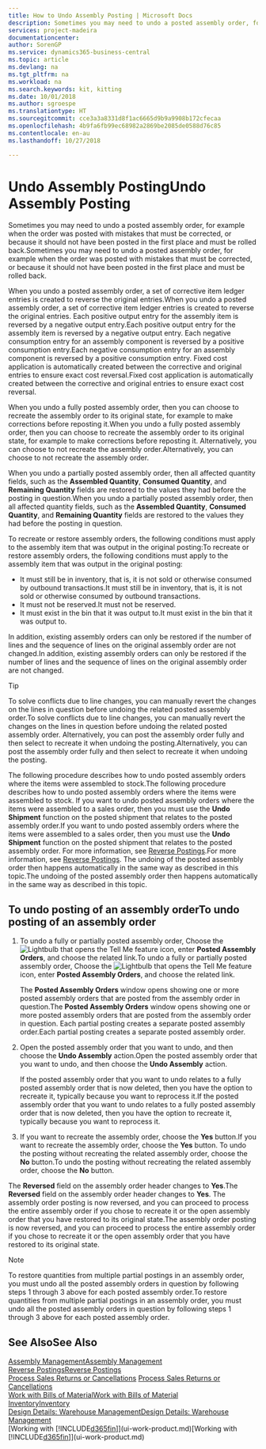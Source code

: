 ```yaml
---
title: How to Undo Assembly Posting | Microsoft Docs
description: Sometimes you may need to undo a posted assembly order, for example when the order was posted with mistakes that must be corrected, or because it should not have been posted in the first place and must be rolled back.
services: project-madeira
documentationcenter: 
author: SorenGP
ms.service: dynamics365-business-central
ms.topic: article
ms.devlang: na
ms.tgt_pltfrm: na
ms.workload: na
ms.search.keywords: kit, kitting
ms.date: 10/01/2018
ms.author: sgroespe
ms.translationtype: HT
ms.sourcegitcommit: cce3a3a8331d8f1ac6665d9b9a9908b172cfecaa
ms.openlocfilehash: 4b9fa6fb99ec68982a2869be2085de0588d76c85
ms.contentlocale: en-au
ms.lasthandoff: 10/27/2018

---
```

# <a name="undo-assembly-posting"></a><span data-ttu-id="e9aa0-103">Undo Assembly Posting</span><span class="sxs-lookup"><span data-stu-id="e9aa0-103">Undo Assembly Posting</span></span>
<span data-ttu-id="e9aa0-104">Sometimes you may need to undo a posted assembly order, for example when the order was posted with mistakes that must be corrected, or because it should not have been posted in the first place and must be rolled back.</span><span class="sxs-lookup"><span data-stu-id="e9aa0-104">Sometimes you may need to undo a posted assembly order, for example when the order was posted with mistakes that must be corrected, or because it should not have been posted in the first place and must be rolled back.</span></span>

<span data-ttu-id="e9aa0-105">When you undo a posted assembly order, a set of corrective item ledger entries is created to reverse the original entries.</span><span class="sxs-lookup"><span data-stu-id="e9aa0-105">When you undo a posted assembly order, a set of corrective item ledger entries is created to reverse the original entries.</span></span> <span data-ttu-id="e9aa0-106">Each positive output entry for the assembly item is reversed by a negative output entry.</span><span class="sxs-lookup"><span data-stu-id="e9aa0-106">Each positive output entry for the assembly item is reversed by a negative output entry.</span></span> <span data-ttu-id="e9aa0-107">Each negative consumption entry for an assembly component is reversed by a positive consumption entry.</span><span class="sxs-lookup"><span data-stu-id="e9aa0-107">Each negative consumption entry for an assembly component is reversed by a positive consumption entry.</span></span> <span data-ttu-id="e9aa0-108">Fixed cost application is automatically created between the corrective and original entries to ensure exact cost reversal.</span><span class="sxs-lookup"><span data-stu-id="e9aa0-108">Fixed cost application is automatically created between the corrective and original entries to ensure exact cost reversal.</span></span>  

<span data-ttu-id="e9aa0-109">When you undo a fully posted assembly order, then you can choose to recreate the assembly order to its original state, for example to make corrections before reposting it.</span><span class="sxs-lookup"><span data-stu-id="e9aa0-109">When you undo a fully posted assembly order, then you can choose to recreate the assembly order to its original state, for example to make corrections before reposting it.</span></span> <span data-ttu-id="e9aa0-110">Alternatively, you can choose to not recreate the assembly order.</span><span class="sxs-lookup"><span data-stu-id="e9aa0-110">Alternatively, you can choose to not recreate the assembly order.</span></span>  

<span data-ttu-id="e9aa0-111">When you undo a partially posted assembly order, then all affected quantity fields, such as the **Assembled Quantity**, **Consumed Quantity**, and **Remaining Quantity** fields are restored to the values they had before the posting in question.</span><span class="sxs-lookup"><span data-stu-id="e9aa0-111">When you undo a partially posted assembly order, then all affected quantity fields, such as the **Assembled Quantity**, **Consumed Quantity**, and **Remaining Quantity** fields are restored to the values they had before the posting in question.</span></span>  

<span data-ttu-id="e9aa0-112">To recreate or restore assembly orders, the following conditions must apply to the assembly item that was output in the original posting:</span><span class="sxs-lookup"><span data-stu-id="e9aa0-112">To recreate or restore assembly orders, the following conditions must apply to the assembly item that was output in the original posting:</span></span>  

-   <span data-ttu-id="e9aa0-113">It must still be in inventory, that is, it is not sold or otherwise consumed by outbound transactions.</span><span class="sxs-lookup"><span data-stu-id="e9aa0-113">It must still be in inventory, that is, it is not sold or otherwise consumed by outbound transactions.</span></span>  
-   <span data-ttu-id="e9aa0-114">It must not be reserved.</span><span class="sxs-lookup"><span data-stu-id="e9aa0-114">It must not be reserved.</span></span>  
-   <span data-ttu-id="e9aa0-115">It must exist in the bin that it was output to.</span><span class="sxs-lookup"><span data-stu-id="e9aa0-115">It must exist in the bin that it was output to.</span></span>  

<span data-ttu-id="e9aa0-116">In addition, existing assembly orders can only be restored if the number of lines and the sequence of lines on the original assembly order are not changed.</span><span class="sxs-lookup"><span data-stu-id="e9aa0-116">In addition, existing assembly orders can only be restored if the number of lines and the sequence of lines on the original assembly order are not changed.</span></span>  

> [!TIP]  
>  <span data-ttu-id="e9aa0-117">To solve conflicts due to line changes, you can manually revert the changes on the lines in question before undoing the related posted assembly order.</span><span class="sxs-lookup"><span data-stu-id="e9aa0-117">To solve conflicts due to line changes, you can manually revert the changes on the lines in question before undoing the related posted assembly order.</span></span> <span data-ttu-id="e9aa0-118">Alternatively, you can post the assembly order fully and then select to recreate it when undoing the posting.</span><span class="sxs-lookup"><span data-stu-id="e9aa0-118">Alternatively, you can post the assembly order fully and then select to recreate it when undoing the posting.</span></span>  

<span data-ttu-id="e9aa0-119">The following procedure describes how to undo posted assembly orders where the items were assembled to stock.</span><span class="sxs-lookup"><span data-stu-id="e9aa0-119">The following procedure describes how to undo posted assembly orders where the items were assembled to stock.</span></span> <span data-ttu-id="e9aa0-120">If you want to undo posted assembly orders where the items were assembled to a sales order, then you must use the **Undo Shipment** function on the posted shipment that relates to the posted assembly order.</span><span class="sxs-lookup"><span data-stu-id="e9aa0-120">If you want to undo posted assembly orders where the items were assembled to a sales order, then you must use the **Undo Shipment** function on the posted shipment that relates to the posted assembly order.</span></span> <span data-ttu-id="e9aa0-121">For more information, see [Reverse Postings](finance-how-reverse-journal-posting.md).</span><span class="sxs-lookup"><span data-stu-id="e9aa0-121">For more information, see [Reverse Postings](finance-how-reverse-journal-posting.md).</span></span> <span data-ttu-id="e9aa0-122">The undoing of the posted assembly order then happens automatically in the same way as described in this topic.</span><span class="sxs-lookup"><span data-stu-id="e9aa0-122">The undoing of the posted assembly order then happens automatically in the same way as described in this topic.</span></span>  

## <a name="to-undo-posting-of-an-assembly-order"></a><span data-ttu-id="e9aa0-123">To undo posting of an assembly order</span><span class="sxs-lookup"><span data-stu-id="e9aa0-123">To undo posting of an assembly order</span></span>  
1.  <span data-ttu-id="e9aa0-124">To undo a fully or partially posted assembly order, Choose the ![Lightbulb that opens the Tell Me feature](media/ui-search/search_small.png "Tell me what you want to do") icon, enter **Posted Assembly Orders**, and choose the related link.</span><span class="sxs-lookup"><span data-stu-id="e9aa0-124">To undo a fully or partially posted assembly order, Choose the ![Lightbulb that opens the Tell Me feature](media/ui-search/search_small.png "Tell me what you want to do") icon, enter **Posted Assembly Orders**, and choose the related link.</span></span>  

    <span data-ttu-id="e9aa0-125">The **Posted Assembly Orders** window opens showing one or more posted assembly orders that are posted from the assembly order in question.</span><span class="sxs-lookup"><span data-stu-id="e9aa0-125">The **Posted Assembly Orders** window opens showing one or more posted assembly orders that are posted from the assembly order in question.</span></span> <span data-ttu-id="e9aa0-126">Each partial posting creates a separate posted assembly order.</span><span class="sxs-lookup"><span data-stu-id="e9aa0-126">Each partial posting creates a separate posted assembly order.</span></span>  
2.  <span data-ttu-id="e9aa0-127">Open the posted assembly order that you want to undo, and then choose the **Undo Assembly** action.</span><span class="sxs-lookup"><span data-stu-id="e9aa0-127">Open the posted assembly order that you want to undo, and then choose the **Undo Assembly** action.</span></span>  

    <span data-ttu-id="e9aa0-128">If the posted assembly order that you want to undo relates to a fully posted assembly order that is now deleted, then you have the option to recreate it, typically because you want to reprocess it.</span><span class="sxs-lookup"><span data-stu-id="e9aa0-128">If the posted assembly order that you want to undo relates to a fully posted assembly order that is now deleted, then you have the option to recreate it, typically because you want to reprocess it.</span></span>  
3.  <span data-ttu-id="e9aa0-129">If you want to recreate the assembly order, choose the **Yes** button.</span><span class="sxs-lookup"><span data-stu-id="e9aa0-129">If you want to recreate the assembly order, choose the **Yes** button.</span></span> <span data-ttu-id="e9aa0-130">To undo the posting without recreating the related assembly order, choose the **No** button.</span><span class="sxs-lookup"><span data-stu-id="e9aa0-130">To undo the posting without recreating the related assembly order, choose the **No** button.</span></span>  

<span data-ttu-id="e9aa0-131">The **Reversed** field on the assembly order header changes to **Yes**.</span><span class="sxs-lookup"><span data-stu-id="e9aa0-131">The **Reversed** field on the assembly order header changes to **Yes**.</span></span> <span data-ttu-id="e9aa0-132">The assembly order posting is now reversed, and you can proceed to process the entire assembly order if you chose to recreate it or the open assembly order that you have restored to its original state.</span><span class="sxs-lookup"><span data-stu-id="e9aa0-132">The assembly order posting is now reversed, and you can proceed to process the entire assembly order if you chose to recreate it or the open assembly order that you have restored to its original state.</span></span>  

> [!NOTE]  
>  <span data-ttu-id="e9aa0-133">To restore quantities from multiple partial postings in an assembly order, you must undo all the posted assembly orders in question by following steps 1 through 3 above for each posted assembly order.</span><span class="sxs-lookup"><span data-stu-id="e9aa0-133">To restore quantities from multiple partial postings in an assembly order, you must undo all the posted assembly orders in question by following steps 1 through 3 above for each posted assembly order.</span></span>  

## <a name="see-also"></a><span data-ttu-id="e9aa0-134">See Also</span><span class="sxs-lookup"><span data-stu-id="e9aa0-134">See Also</span></span>  
[<span data-ttu-id="e9aa0-135">Assembly Management</span><span class="sxs-lookup"><span data-stu-id="e9aa0-135">Assembly Management</span></span>](assembly-assemble-items.md)  
[<span data-ttu-id="e9aa0-136">Reverse Postings</span><span class="sxs-lookup"><span data-stu-id="e9aa0-136">Reverse Postings</span></span>](finance-how-reverse-journal-posting.md)  
<span data-ttu-id="e9aa0-137">[Process Sales Returns or Cancellations](sales-how-process-sales-returns-cancellations.md)  </span><span class="sxs-lookup"><span data-stu-id="e9aa0-137">[Process Sales Returns or Cancellations](sales-how-process-sales-returns-cancellations.md)  </span></span>  
[<span data-ttu-id="e9aa0-138">Work with Bills of Material</span><span class="sxs-lookup"><span data-stu-id="e9aa0-138">Work with Bills of Material</span></span>](inventory-how-work-BOMs.md)  
[<span data-ttu-id="e9aa0-139">Inventory</span><span class="sxs-lookup"><span data-stu-id="e9aa0-139">Inventory</span></span>](inventory-manage-inventory.md)  
[<span data-ttu-id="e9aa0-140">Design Details: Warehouse Management</span><span class="sxs-lookup"><span data-stu-id="e9aa0-140">Design Details: Warehouse Management</span></span>](design-details-warehouse-management.md)  
<span data-ttu-id="e9aa0-141">[Working with [!INCLUDE[d365fin](includes/d365fin_md.md)]](ui-work-product.md)</span><span class="sxs-lookup"><span data-stu-id="e9aa0-141">[Working with [!INCLUDE[d365fin](includes/d365fin_md.md)]](ui-work-product.md)</span></span>

